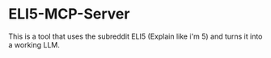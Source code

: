 # ELI5-MCP-Server
This is a tool that uses the subreddit ELI5 (Explain like i'm 5) and turns it into a working LLM.
